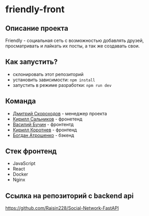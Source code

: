 # friendly-front
## Описание проекта
Friendly - социальная сеть с возможностью добавлять друзей, просматривать и лайкать их посты, а так же создавать свои.
## Как запустить?
- склонировать этот репозиторий
- установить зависимости: <code>npm install</code>
- запустить в режиме разработки: <code>npm run dev</code>
## Команда
- [Дмитрий Скороходов](https://github.com/DimaSk13) - менеджер проекта
- [Кирилл Сальников](https://github.com/K1r1ii) - фронетенд
- [Василий Бучин](https://github.com/boushoon) - фронтентд
- [Кирилл Коротнев](https://github.com/HopeLegend) - фронтенд
- [Богдан Атрошенко](https://github.com/Raisin228) - бэкенд
## Стек фронтенд
- JavaScript
- React
- Docker
- Nginx
## Ссылка на репозиторий с backend api
https://github.com/Raisin228/Social-Network-FastAPI

